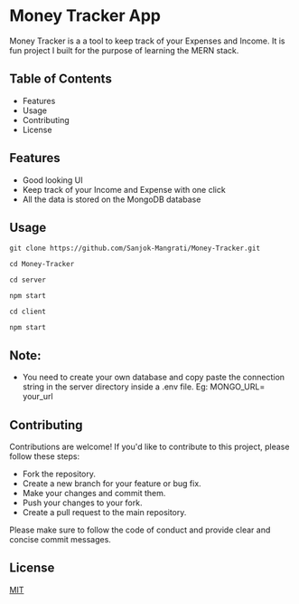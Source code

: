 
# Money Tracker App

Money Tracker is a a tool to keep track of your Expenses and Income. It is fun project I built for the purpose of learning the MERN stack.

## Table of Contents
- Features
- Usage
- Contributing
- License



## Features

- Good looking UI
- Keep track of your Income and Expense with one click
- All the data is stored on the MongoDB database


## Usage

```
git clone https://github.com/Sanjok-Mangrati/Money-Tracker.git
```

```
cd Money-Tracker

```
```
cd server
```
```
npm start
```
```
cd client
```
```
npm start
```

## Note: 
- You need to create your own database and copy paste the connection string in the server directory inside a .env file.
  Eg: MONGO_URL= your_url

## Contributing

Contributions are welcome! If you'd like to contribute to this project, please follow these steps:

- Fork the repository.
- Create a new branch for your feature or bug fix.
- Make your changes and commit them.
- Push your changes to your fork.
- Create a pull request to the main repository.

Please make sure to follow the code of conduct and provide clear and concise commit messages.


## License

[MIT](https://choosealicense.com/licenses/mit/)


